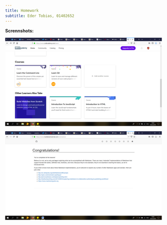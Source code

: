 ```yaml
---
title: Homework 
subtitle: Eder Tobias, 01402652
---
```


**Scrennshots:**

![CodeAcademy](../img/GitCodeAc.png)

![MarkdownTut](../img/Markdown.png)
